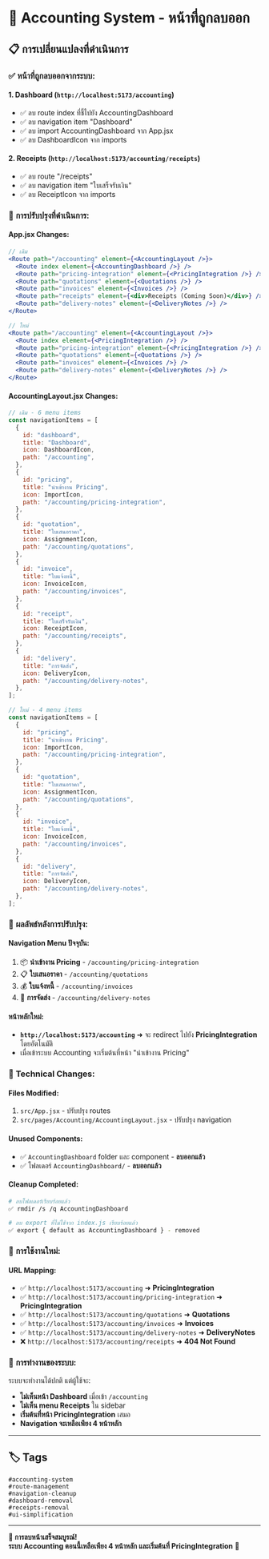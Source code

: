 # 🔧 Accounting System - หน้าที่ถูกลบออก

## 📋 การเปลี่ยนแปลงที่ดำเนินการ

### ✅ **หน้าที่ถูกลบออกจากระบบ:**

#### 1. **Dashboard (`http://localhost:5173/accounting`)**

- ✅ ลบ route index ที่ชี้ไปยัง AccountingDashboard
- ✅ ลบ navigation item "Dashboard"
- ✅ ลบ import AccountingDashboard จาก App.jsx
- ✅ ลบ DashboardIcon จาก imports

#### 2. **Receipts (`http://localhost:5173/accounting/receipts`)**

- ✅ ลบ route "/receipts"
- ✅ ลบ navigation item "ใบเสร็จรับเงิน"
- ✅ ลบ ReceiptIcon จาก imports

### 🔄 **การปรับปรุงที่ดำเนินการ:**

#### **App.jsx Changes:**

```jsx
// เดิม
<Route path="/accounting" element={<AccountingLayout />}>
  <Route index element={<AccountingDashboard />} />
  <Route path="pricing-integration" element={<PricingIntegration />} />
  <Route path="quotations" element={<Quotations />} />
  <Route path="invoices" element={<Invoices />} />
  <Route path="receipts" element={<div>Receipts (Coming Soon)</div>} />
  <Route path="delivery-notes" element={<DeliveryNotes />} />
</Route>

// ใหม่
<Route path="/accounting" element={<AccountingLayout />}>
  <Route index element={<PricingIntegration />} />
  <Route path="pricing-integration" element={<PricingIntegration />} />
  <Route path="quotations" element={<Quotations />} />
  <Route path="invoices" element={<Invoices />} />
  <Route path="delivery-notes" element={<DeliveryNotes />} />
</Route>
```

#### **AccountingLayout.jsx Changes:**

```jsx
// เดิม - 6 menu items
const navigationItems = [
  {
    id: "dashboard",
    title: "Dashboard",
    icon: DashboardIcon,
    path: "/accounting",
  },
  {
    id: "pricing",
    title: "นำเข้างาน Pricing",
    icon: ImportIcon,
    path: "/accounting/pricing-integration",
  },
  {
    id: "quotation",
    title: "ใบเสนอราคา",
    icon: AssignmentIcon,
    path: "/accounting/quotations",
  },
  {
    id: "invoice",
    title: "ใบแจ้งหนี้",
    icon: InvoiceIcon,
    path: "/accounting/invoices",
  },
  {
    id: "receipt",
    title: "ใบเสร็จรับเงิน",
    icon: ReceiptIcon,
    path: "/accounting/receipts",
  },
  {
    id: "delivery",
    title: "การจัดส่ง",
    icon: DeliveryIcon,
    path: "/accounting/delivery-notes",
  },
];

// ใหม่ - 4 menu items
const navigationItems = [
  {
    id: "pricing",
    title: "นำเข้างาน Pricing",
    icon: ImportIcon,
    path: "/accounting/pricing-integration",
  },
  {
    id: "quotation",
    title: "ใบเสนอราคา",
    icon: AssignmentIcon,
    path: "/accounting/quotations",
  },
  {
    id: "invoice",
    title: "ใบแจ้งหนี้",
    icon: InvoiceIcon,
    path: "/accounting/invoices",
  },
  {
    id: "delivery",
    title: "การจัดส่ง",
    icon: DeliveryIcon,
    path: "/accounting/delivery-notes",
  },
];
```

### 🎯 **ผลลัพธ์หลังการปรับปรุง:**

#### **Navigation Menu ปัจจุบัน:**

1. 📦 **นำเข้างาน Pricing** - `/accounting/pricing-integration`
2. 📋 **ใบเสนอราคา** - `/accounting/quotations`
3. 💰 **ใบแจ้งหนี้** - `/accounting/invoices`
4. 🚚 **การจัดส่ง** - `/accounting/delivery-notes`

#### **หน้าหลักใหม่:**

- **`http://localhost:5173/accounting`** ➜ จะ redirect ไปยัง
  **PricingIntegration** โดยอัตโนมัติ
- เมื่อเข้าระบบ Accounting จะเริ่มต้นที่หน้า "นำเข้างาน Pricing"

### 🔧 **Technical Changes:**

#### **Files Modified:**

1. `src/App.jsx` - ปรับปรุง routes
2. `src/pages/Accounting/AccountingLayout.jsx` - ปรับปรุง navigation

#### **Unused Components:**

- ✅ `AccountingDashboard` folder และ component - **ลบออกแล้ว**
- ✅ โฟลเดอร์ `AccountingDashboard/` - **ลบออกแล้ว**

#### **Cleanup Completed:**

```bash
# ลบโฟลเดอร์เรียบร้อยแล้ว
✅ rmdir /s /q AccountingDashboard

# ลบ export ที่ไม่ใช้จาก index.js เรียบร้อยแล้ว
✅ export { default as AccountingDashboard } - removed
```

### 📱 **การใช้งานใหม่:**

#### **URL Mapping:**

- ✅ `http://localhost:5173/accounting` ➜ **PricingIntegration**
- ✅ `http://localhost:5173/accounting/pricing-integration` ➜
  **PricingIntegration**
- ✅ `http://localhost:5173/accounting/quotations` ➜ **Quotations**
- ✅ `http://localhost:5173/accounting/invoices` ➜ **Invoices**
- ✅ `http://localhost:5173/accounting/delivery-notes` ➜ **DeliveryNotes**
- ❌ `http://localhost:5173/accounting/receipts` ➜ **404 Not Found**

### 🎉 **การทำงานของระบบ:**

ระบบจะทำงานได้ปกติ แต่ผู้ใช้จะ:

- **ไม่เห็นหน้า Dashboard** เมื่อเข้า `/accounting`
- **ไม่เห็น menu Receipts** ใน sidebar
- **เริ่มต้นที่หน้า PricingIntegration** เสมอ
- **Navigation จะเหลือเพียง 4 หน้าหลัก**

---

## 🏷️ Tags

```
#accounting-system
#route-management
#navigation-cleanup
#dashboard-removal
#receipts-removal
#ui-simplification
```

---

**🎉 การลบหน้าเสร็จสมบูรณ์!**  
**ระบบ Accounting ตอนนี้เหลือเพียง 4 หน้าหลัก และเริ่มต้นที่
PricingIntegration** 🚀
